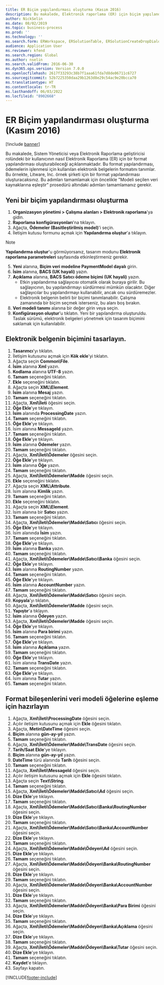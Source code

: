 ```yaml
---
title: ER Biçim yapılandırması oluşturma (Kasım 2016)
description: Bu makalede, Elektronik raporlama (ER) için biçim yapılandırmasının nasıl oluşturulacağı açıklanmaktadır.
author: NickSelin
ms.date: 08/02/2019
ms.topic: business-process
ms.prod: ''
ms.technology: ''
ms.search.form: ERWorkspace, ERSolutionTable, ERSolutionCreateDropDialog, EROperationDesigner, ERComponentTypeDropDialog
audience: Application User
ms.reviewer: kfend
ms.search.region: Global
ms.author: nselin
ms.search.validFrom: 2016-06-30
ms.dyn365.ops.version: Version 7.0.0
ms.openlocfilehash: 2617f33293c38b7f1aaa61fda7d8de06711c6727
ms.sourcegitcommit: 52b7225350daa29b1263d8e29c54ac9e20bcca70
ms.translationtype: HT
ms.contentlocale: tr-TR
ms.lasthandoff: 06/03/2022
ms.locfileid: "8902668"
---
```

# <a name="er-create-a-format-configuration-november-2016"></a>ER Biçim yapılandırması oluşturma (Kasım 2016)

[!include [banner](../../includes/banner.md)]

Bu makalede, Sistem Yöneticisi veya Elektronik Raporlama geliştiricisi rolündeki bir kullanıcının nasıl Elektronik Raporlama (ER) için bir format yapılandırması oluşturabileceği açıklanmaktadır. Bu format yapılandırması, ödemelerin işlenmesi için kullanılan elektronik belgelerin formatını tanımlar. Bu örnekte, Litware, Inc. örnek şirketi için bir format yapılandırması oluşturacaksınız. Bu adımları tamamlamak için öncelikle "Modeli seçilen veri kaynaklarına eşleştir" prosedürü altındaki adımları tamamlamanız gerekir.


## <a name="create-a-new-format-configuration"></a>Yeni bir biçim yapılandırması oluşturma
1. **Organizasyon yönetimi > Çalışma alanları > Elektronik raporlama**'ya gidin.
2. **Raporlama konfigürasyonları**'na tıklayın.
3. Ağaçta, **Ödemeler (Basitleştirilmiş model)**'i seçin.
4. İletişim kutusu formunu açmak için **Yapılandırma oluştur**'a tıklayın.

 > [!NOTE]
 > **Yapılandırma oluştur**'u görmüyorsanız, tasarım modunu **Elektronik raporlama parametreleri** sayfasında etkinleştirmeniz gerekir. 
 
5. **Yeni** alanına, **Biçim veri modeline PaymentModel dayalı** girin.
6. **İsim** alanına, **BACS (UK hayali)** yazın.
7. **Açıklama** alanına, **BACS Satıcı ödeme biçimi (UK hayali)** yazın.
    * Etkin yapılandırma sağlayıcısı otomatik olarak buraya girilir. Bu sağlayıcının, bu yapılandırmayı sürdürmesi mümkün olacaktır. Diğer sağlayıcılar bu yapılandırmayı kullanabilir, ancak onu sürdüremezler.  
    * Elektronik belgenin belirli bir biçimi tanımlanabilir. Çalışma zamanında bir biçim seçmek isterseniz, bu alanı boş bırakın.  
8. **Veri modeli tanımı** alanına bir değer girin veya seçin.
9. **Konfigürasyon oluştur**'u tıklatın. Yeni bir yapılandırma oluşturuldu. Taslak sürümü, elektronik belgeleri yönetmek için tasarım biçimini saklamak için kullanılabilir.  

## <a name="design-the-format-of-an-electronic-document"></a>Elektronik belgenin biçimini tasarlayın.
1. **Tasarımcı**'yı tıklatın.
2. İletişim kutusunu açmak için **Kök ekle**'yi tıklatın.
3. Ağaçta seçin **Common\File**.
4. **İsim** alanına **Xml** yazın.
5. **Kodlama** alanına **UTF-8** yazın.
6. **Tamam** seçeneğini tıklatın.
7. **Ekle** seçeneğini tıklatın.
8. Ağaçta seçin **XML\Element**.
9. **İsim** alanına **Mesaj** yazın.
10. **Tamam** seçeneğini tıklatın.
11. Ağaçta, **Xml\İleti** öğesini seçin.
12. **Öğe Ekle**'ye tıklayın.
13. **İsim** alanında **ProcessingDate** yazın.
14. **Tamam** seçeneğini tıklatın.
15. **Öğe Ekle**'ye tıklayın.
16. İsim alanına **MessageId** yazın.
17. **Tamam** seçeneğini tıklatın.
18. **Öğe Ekle**'ye tıklayın.
19. **İsim** alanına **Ödemeler** yazın.
20. **Tamam** seçeneğini tıklatın.
21. Ağaçta, **Xml\İleti\Ödemeler** öğesini seçin.
22. **Öğe Ekle**'ye tıklayın.
23. **İsim** alanına **Öğe** yazın.
24. **Tamam** seçeneğini tıklatın.
25. Ağaçta, **Xml\İleti\Ödemeler\Madde** öğesini seçin.
26. **Ekle** seçeneğini tıklatın.
27. Ağaçta seçin **XML\Attribute**.
28. İsim alanına **Kimlik** yazın.
29. **Tamam** seçeneğini tıklatın.
30. **Ekle** seçeneğini tıklatın.
31. Ağaçta seçin **XML\Element**.
32. İsim alanına bir **Satıcı** yazın.
33. **Tamam** seçeneğini tıklatın.
34. Ağaçta, **Xml\İleti\Ödemeler\Madde\Satıcı** öğesini seçin.
35. **Öğe Ekle**'ye tıklayın.
36. İsim alanında **İsim** yazın.
37. **Tamam** seçeneğini tıklatın.
38. **Öğe Ekle**'ye tıklayın.
39. **İsim** alanına **Banka** yazın.
40. **Tamam** seçeneğini tıklatın.
41. Ağaçta, **Xml\İleti\Ödemeler\Madde\Satıcı\Banka** öğesini seçin.
42. **Öğe Ekle**'ye tıklayın.
43. **İsim** alanına **RoutingNumber** yazın.
44. **Tamam** seçeneğini tıklatın.
45. **Öğe Ekle**'ye tıklayın.
46. **İsim** alanına **AccountNumber** yazın.
47. **Tamam** seçeneğini tıklatın.
48. Ağaçta, **Xml\İleti\Ödemeler\Madde\Satıcı** öğesini seçin.
49. **Kopyala**'yı tıklatın.
50. Ağaçta, **Xml\İleti\Ödemeler\Madde** öğesini seçin.
51. **Yapıştır**'a tıklayın.
52. **İsim** alanına **Ödeyen** yazın.
53. Ağaçta, **Xml\İleti\Ödemeler\Madde** öğesini seçin.
54. **Öğe Ekle**'ye tıklayın.
55. **İsim** alanına **Para birimi** yazın.
56. **Tamam** seçeneğini tıklatın.
57. **Öğe Ekle**'ye tıklayın.
58. **İsim** alanına **Açıklama** yazın.
59. **Tamam** seçeneğini tıklatın.
60. **Öğe Ekle**'ye tıklayın.
61. İsim alanına **TransDate** yazın.
62. **Tamam** seçeneğini tıklatın.
63. **Öğe Ekle**'ye tıklayın.
64. İsim alanına **Tutar** yazın.
65. **Tamam** seçeneğini tıklatın.

## <a name="prepare-format-components-for-mapping-to-data-model-elements"></a>Format bileşenlerini veri modeli öğelerine eşleme için hazırlayın
1. Ağaçta, **Xml\İleti\ProcessingDate** öğesini seçin.
2. Açılır iletişim kutusunu açmak için **Ekle** öğesini tıklatın.
3. Ağaçta, **Metin\DateTime** öğesini seçin.
4. **Biçim** alanına **gün-ay-yıl** yazın.
5. **Tamam** seçeneğini tıklatın.
6. Ağaçta, **Xml\İleti\Ödemeler\Madde\TransDate** öğesini seçin.
7. **Tarih/Saat Ekle**'ye tıklayın.
8. **Biçim** alanına **gün-ay-yıl** yazın.
9. **DateTime** türü alanında **Tarih** öğesini seçin.
10. **Tamam** seçeneğini tıklatın.
11. Ağaçta, **Xml\İleti\MessageId** öğesini seçin.
12. Açılır iletişim kutusunu açmak için **Ekle** öğesini tıklatın.
13. Ağaçta seçin **Text\String**.
14. **Tamam** seçeneğini tıklatın.
15. Ağaçta, **Xml\İleti\Ödemeler\Madde\Satıcı\Ad** öğesini seçin.
16. **Dize Ekle**'ye tıklayın.
17. **Tamam** seçeneğini tıklatın.
18. Ağaçta, **Xml\İleti\Ödemeler\Madde\Satıcı\Banka\RoutingNumber** öğesini seçin.
19. **Dize Ekle**'ye tıklayın.
20. **Tamam** seçeneğini tıklatın.
21. Ağaçta, **Xml\İleti\Ödemeler\Madde\Satıcı\Banka\AccountNumber** öğesini seçin.
22. **Dize Ekle**'ye tıklayın.
23. **Tamam** seçeneğini tıklatın.
24. Ağaçta, **Xml\İleti\Ödemeler\Madde\Ödeyen\Ad** öğesini seçin.
25. **Dize Ekle**'ye tıklayın.
26. **Tamam** seçeneğini tıklatın.
27. Ağaçta, **Xml\İleti\Ödemeler\Madde\Ödeyen\Banka\RoutingNumber** öğesini seçin.
28. **Dize Ekle**'ye tıklayın.
29. **Tamam** seçeneğini tıklatın.
30. Ağaçta, **Xml\İleti\Ödemeler\Madde\Ödeyen\Banka\AccountNumber** öğesini seçin.
31. **Dize Ekle**'ye tıklayın.
32. **Tamam** seçeneğini tıklatın.
33. Ağaçta, **Xml\İleti\Ödemeler\Madde\Ödeyen\Banka\Para Birimi** öğesini seçin.
34. **Dize Ekle**'ye tıklayın.
35. **Tamam** seçeneğini tıklatın.
36. Ağaçta, **Xml\İleti\Ödemeler\Madde\Ödeyen\Banka\Açıklama** öğesini seçin.
37. **Dize Ekle**'ye tıklayın.
38. **Tamam** seçeneğini tıklatın.
39. Ağaçta, **Xml\İleti\Ödemeler\Madde\Ödeyen\Banka\Tutar** öğesini seçin.
40. **Dize Ekle**'ye tıklayın.
41. **Tamam** seçeneğini tıklatın.
42. **Kaydet**'e tıklayın.
43. Sayfayı kapatın.



[!INCLUDE[footer-include](../../../../includes/footer-banner.md)]